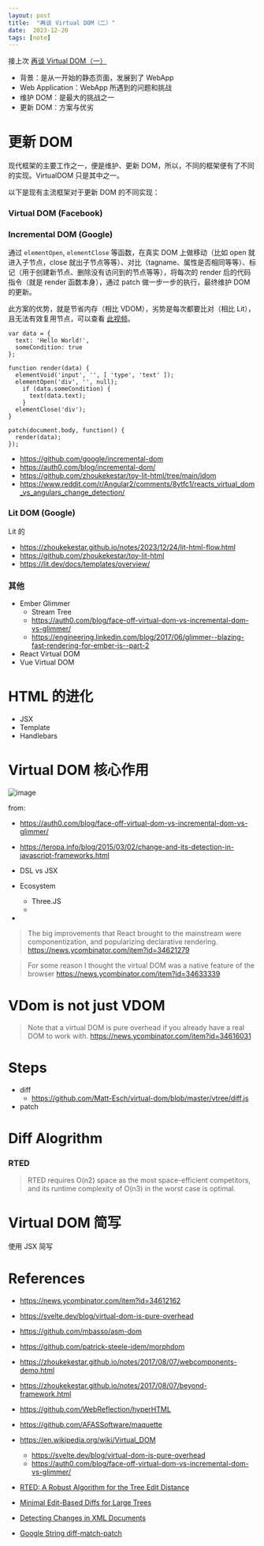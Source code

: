```yaml
---
layout: post
title:  "再谈 Virtual DOM（二）"
date:  2023-12-20
tags: [note]
---
```



  接上次 [再谈 Virtual DOM（一）](https://zhoukekestar.github.io/notes/2023/12/20/virtualdom.html)

* 背景：是从一开始的静态页面，发展到了 WebApp
* Web Application：WebApp 所遇到的问题和挑战
* 维护 DOM：是最大的挑战之一
* 更新 DOM：方案与优劣


# 更新 DOM

  现代框架的主要工作之一，便是维护、更新 DOM，所以，不同的框架便有了不同的实现。VirtualDOM 只是其中之一。

  以下是现有主流框架对于更新 DOM 的不同实现：

### Virtual DOM (Facebook)



### Incremental DOM (Google)

  通过 `elementOpen`, `elementClose` 等函数，在真实 DOM 上做移动（比如 open 就进入子节点，close 就出子节点等等）、对比（tagname、属性是否相同等等）、标记（用于创建新节点、删除没有访问到的节点等等），将每次的 render 后的代码指令（就是 render 函数本身），通过 patch 做一步一步的执行，最终维护 DOM 的更新。

  此方案的优势，就是节省内存（相比 VDOM），劣势是每次都要比对（相比 Lit），且无法有效复用节点，可以查看 [此视频](https://github.com/zhoukekestar/toy-lit-html/tree/main/idom)。

```
var data = {
  text: 'Hello World!',
  someCondition: true
};

function render(data) {
  elementVoid('input', '', [ 'type', 'text' ]);
  elementOpen('div', '', null);
    if (data.someCondition) {
      text(data.text);
    }
  elementClose('div');
}

patch(document.body, function() {
  render(data);
});

```

* https://github.com/google/incremental-dom
* https://auth0.com/blog/incremental-dom/
* https://github.com/zhoukekestar/toy-lit-html/tree/main/idom
* https://www.reddit.com/r/Angular2/comments/8ytfc1/reacts_virtual_dom_vs_angulars_change_detection/


### Lit DOM (Google)

  Lit 的

* https://zhoukekestar.github.io/notes/2023/12/24/lit-html-flow.html
* https://github.com/zhoukekestar/toy-lit-html
* https://lit.dev/docs/templates/overview/



### 其他

* Ember Glimmer
  * Stream Tree
  * https://auth0.com/blog/face-off-virtual-dom-vs-incremental-dom-vs-glimmer/
  * https://engineering.linkedin.com/blog/2017/06/glimmer--blazing-fast-rendering-for-ember-js--part-2
* React Virtual DOM
* Vue Virtual DOM

# HTML 的进化

* JSX
* Template
* Handlebars



# Virtual DOM 核心作用

![image](https://github.com/zhoukekestar/notes/assets/7157346/9db66f3b-d2f0-4797-b407-e1e1862e1c88)

from:
* https://auth0.com/blog/face-off-virtual-dom-vs-incremental-dom-vs-glimmer/
* https://teropa.info/blog/2015/03/02/change-and-its-detection-in-javascript-frameworks.html



* DSL vs JSX
* Ecosystem
  * Three.JS
  *
*

> The big improvements that React brought to the mainstream were componentization, and popularizing declarative rendering.
> https://news.ycombinator.com/item?id=34621279

> For some reason I thought the virtual DOM was a native feature of the browser
> https://news.ycombinator.com/item?id=34633339

# VDom is not just VDOM

> Note that a virtual DOM is pure overhead if you already have a real DOM to work with.
> https://news.ycombinator.com/item?id=34616031
>


# Steps

* diff
  * https://github.com/Matt-Esch/virtual-dom/blob/master/vtree/diff.js
* patch



# Diff Alogrithm

### RTED

> RTED requires O(n2) space as the most space-efficient competitors, and its runtime complexity of O(n3) in the worst case is optimal.


# Virtual DOM 简写

  使用 JSX 简写


# References

* https://news.ycombinator.com/item?id=34612162
* https://svelte.dev/blog/virtual-dom-is-pure-overhead
* https://github.com/mbasso/asm-dom
* https://github.com/patrick-steele-idem/morphdom
* https://zhoukekestar.github.io/notes/2017/08/07/webcomponents-demo.html
* https://zhoukekestar.github.io/notes/2017/08/07/beyond-framework.html
* https://github.com/WebReflection/hyperHTML
* https://github.com/AFASSoftware/maquette

* https://en.wikipedia.org/wiki/Virtual_DOM
  * https://svelte.dev/blog/virtual-dom-is-pure-overhead
  * https://auth0.com/blog/face-off-virtual-dom-vs-incremental-dom-vs-glimmer/


* [RTED: A Robust Algorithm for the Tree Edit Distance](https://vldb.org/pvldb/vol5/p334_mateuszpawlik_vldb2012.pdf)
* [Minimal Edit-Based Diffs for Large Trees](https://dl.acm.org/doi/pdf/10.1145/3340531.3412026)
* [Detecting Changes in XML Documents](https://people.cs.rutgers.edu/~amelie/papers/2002/diff.pdf)
* [Google String diff-match-patch](https://github.com/google/diff-match-patch)
